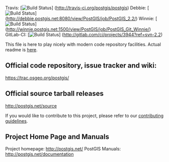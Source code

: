 Travis:
 [![Build Status](https://secure.travis-ci.org/postgis/postgis.png?branch=svn-2.2)]
 (http://travis-ci.org/postgis/postgis)
Debbie:
 [![Build Status](http://debbie.postgis.net:8080/buildStatus/icon?job=PostGIS_2.2)]
 (http://debbie.postgis.net:8080/view/PostGIS/job/PostGIS_2.2/)
Winnie:
	[![Build Status](http://winnie.postgis.net:1500/buildStatus/icon?job=PostGIS_Git_Winnie)]
	(http://winnie.postgis.net:1500/view/PostGIS/job/PostGIS_Git_Winnie/)
GitLab-CI:
 [![Build Status](http://gitlab.com/ci/projects/3944/status.png?ref=svn-2.2)]
 (http://gitlab.com/ci/projects/3944?ref=svn-2.2)

This file is here to play nicely with modern code repository facilities.
Actual readme is [here](README.postgis).

## Official code repository, issue tracker and wiki:
https://trac.osgeo.org/postgis/

## Official source tarball releases
http://postgis.net/source

If you would like to contribute to this project, please refer to our
[contributing guidelines](CONTRIBUTING.md).

## Project Home Page and Manuals
Project homepage: http://postgis.net/
PostGIS Manuals: http://postgis.net/documentation
